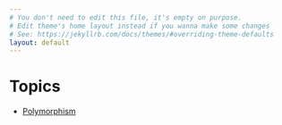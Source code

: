 ```yaml
---
# You don't need to edit this file, it's empty on purpose.
# Edit theme's home layout instead if you wanna make some changes
# See: https://jekyllrb.com/docs/themes/#overriding-theme-defaults
layout: default
---
```


<h1 class="page-heading">Topics</h1>

<ul class="post-list">
    <li>
        <a class="post-link" href="{{ site.baseurl }}/assets/topics/slide.html">Polymorphism</a>
    </li>
</ul>

